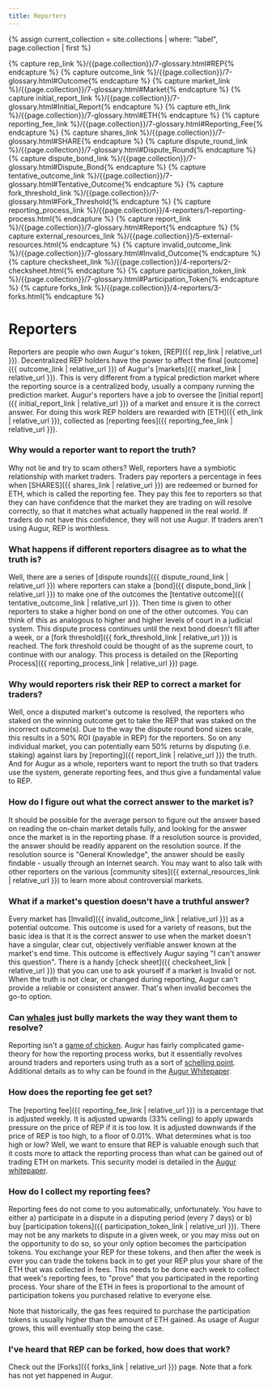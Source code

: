 ```yaml
---
title: Reporters
---
```

{% assign current_collection = site.collections | where: "label", page.collection | first %}

{% capture rep_link %}/{{page.collection}}/7-glossary.html#REP{% endcapture %}
{% capture outcome_link %}/{{page.collection}}/7-glossary.html#Outcome{% endcapture %}
{% capture market_link %}/{{page.collection}}/7-glossary.html#Market{% endcapture %}
{% capture initial_report_link %}/{{page.collection}}/7-glossary.html#Initial_Report{% endcapture %}
{% capture eth_link %}/{{page.collection}}/7-glossary.html#ETH{% endcapture %}
{% capture reporting_fee_link %}/{{page.collection}}/7-glossary.html#Reporting_Fee{% endcapture %}
{% capture shares_link %}/{{page.collection}}/7-glossary.html#SHARE{% endcapture %}
{% capture dispute_round_link %}/{{page.collection}}/7-glossary.html#Dispute_Round{% endcapture %}
{% capture dispute_bond_link %}/{{page.collection}}/7-glossary.html#Dispute_Bond{% endcapture %}
{% capture tentative_outcome_link %}/{{page.collection}}/7-glossary.html#Tentative_Outcome{% endcapture %}
{% capture fork_threshold_link %}/{{page.collection}}/7-glossary.html#Fork_Threshold{% endcapture %}
{% capture reporting_process_link %}/{{page.collection}}/4-reporters/1-reporting-process.html{% endcapture %}
{% capture report_link %}/{{page.collection}}/7-glossary.html#Report{% endcapture %}
{% capture external_resources_link %}/{{page.collection}}/5-external-resources.html{% endcapture %}
{% capture invalid_outcome_link %}/{{page.collection}}/7-glossary.html#Invalid_Outcome{% endcapture %}
{% capture checksheet_link %}/{{page.collection}}/4-reporters/2-checksheet.html{% endcapture %}
{% capture participation_token_link %}/{{page.collection}}/7-glossary.html#Participation_Token{% endcapture %}
{% capture forks_link %}/{{page.collection}}/4-reporters/3-forks.html{% endcapture %}

# Reporters 

Reporters are people who own Augur's token, [REP]({{ rep_link | relative_url }}). Decentralized REP holders have the power to affect the final [outcome]({{ outcome_link | relative_url }}) of Augur's [markets]({{ market_link | relative_url }}). This is very different from a typical prediction market where the reporting source is a centralized body, usually a company running the prediction market. Augur's reporters have a job to oversee the [initial report]({{ initial_report_link | relative_url }}) of a market and ensure it is the correct answer. For doing this work REP holders are rewarded with [ETH]({{ eth_link | relative_url }}), collected as [reporting fees]({{ reporting_fee_link | relative_url }}).

### Why would a reporter want to report the truth? 

Why not lie and try to scam others? Well,  reporters have a symbiotic relationship with market traders. Traders pay reporters a percentage in fees when [SHARES]({{ shares_link | relative_url }}) are redeemed or burned for ETH, which is called the reporting fee. They pay this fee to reporters so that they can have confidence that the market they are trading on will resolve correctly, so that it matches what actually happened in the real world. If traders do not have this confidence, they will not use Augur. If traders aren't using Augur, REP is worthless.

### What happens if different reporters disagree as to what the truth is? 

Well, there are a series of [dispute rounds]({{ dispute_round_link | relative_url }}) where reporters can stake a [bond]({{ dispute_bond_link | relative_url }}) to make one of the outcomes the [tentative outcome]({{ tentative_outcome_link | relative_url }}). Then time is given to other reporters to stake a higher bond on one of the other outcomes. You can think of this as analogous to higher and higher levels of court in a judicial system. This dispute process continues until the next bond doesn't fill after a week, or a [fork threshold]({{ fork_threshold_link | relative_url }}) is reached. The fork threshold could be thought of as the supreme court, to continue with our analogy. This process is detailed on the [Reporting Process]({{ reporting_process_link | relative_url }}) page.

### Why would reporters risk their REP to correct a market for traders? 

Well, once a disputed market's outcome is resolved, the reporters who staked on the winning outcome get to take the REP that was staked on the incorrect outcome(s). Due to the way the dispute round bond sizes scale, this results in a 50% ROI (payable in REP) for the reporters. So on any individual market, you can potentially earn 50% returns by disputing (i.e. staking) against liars by [reporting]({{ report_link | relative_url }}) the truth. And for Augur as a whole, reporters want to report the truth so that traders use the system, generate reporting fees, and thus give a fundamental value to REP.

### How do I figure out what the correct answer to the market is?

It should be possible for the average person to figure out the answer based on reading the on-chain market details fully, and looking for the answer once the market is in the reporting phase. If a resolution source is provided, the answer should be readily apparent on the resolution source. If the resolution source is "General Knowledge", the answer should be easily findable - usually through an Internet search. You may want to also talk with other reporters on the various [community sites]({{ external_resources_link | relative_url }}) to learn more about controversial markets.

### What if a market's question doesn't have a truthful answer?

Every market has [Invalid]({{ invalid_outcome_link | relative_url }}) as a potential outcome. This outcome is used for a variety of reasons, but the basic idea is that it is the correct answer to use when the market doesn't have a singular, clear cut, objectively verifiable answer known at the market's end time. This outcome is effectively Augur saying "I can't answer this question". There is a handy [check sheet]({{ checksheet_link | relative_url }}) that you can use to ask yourself if a market is Invalid or not. When the truth is not clear, or changed during reporting, Augur can't provide a reliable or consistent answer. That's when invalid becomes the go-to option. 

### Can [whales](https://en.wikipedia.org/wiki/High_roller) just bully markets the way they want them to resolve?

Reporting isn't a [game of chicken](https://en.wikipedia.org/wiki/Chicken_(game)). Augur has fairly complicated game-theory for how the reporting process works, but it essentially revolves around traders and reporters using truth as a sort of [schelling point](https://en.wikipedia.org/wiki/Focal_point_(game_theory)). Additional details as to why can be found in the [Augur Whitepaper]({{current_collection.whitepaper-pdf-url}}).

### How does the reporting fee get set?

The [reporting fee]({{ reporting_fee_link | relative_url }}) is a percentage that is adjusted weekly. It is adjusted upwards (33% ceiling) to apply upwards pressure on the price of REP if it is too low. It is adjusted downwards if the price of REP is too high, to a floor of 0.01%. What determines what is too high or low? Well, we want to ensure that REP is valuable enough such that it costs more to attack the reporting process than what can be gained out of trading ETH on markets. This security model is detailed in the [Augur whitepaper]({{current_collection.whitepaper-pdf-url}}).

### How do I collect my reporting fees?

Reporting fees do not come to you automatically, unfortunately. You have to either a) participate in a dispute in a disputing period (every 7 days) or b) buy [participation tokens]({{ participation_token_link | relative_url }}). There may not be any markets to dispute in a given week, or you may miss out on the opportunity to do so, so your only option becomes the participation tokens. You exchange your REP for these tokens, and then after the week is over you can trade the tokens back in to get your REP plus your share of the ETH that was collected in fees. This needs to be done each week to collect that week's reporting fees, to "prove" that you participated in the reporting process. Your share of the ETH in fees is proportional to the amount of participation tokens you purchased relative to everyone else. 

Note that historically, the gas fees required to purchase the participation tokens is usually higher than the amount of ETH gained. As usage of Augur grows, this will eventually stop being the case.

### I've heard that REP can be forked, how does that work?

Check out the [Forks]({{ forks_link | relative_url }}) page. Note that a fork has not yet happened in Augur.